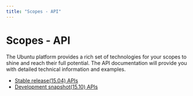 ```yaml
---
title: "Scopes - API"
---
```


# Scopes - API


The Ubuntu platform provides a rich set of technologies for your scopes to
shine and reach their full potential. The API documentation will provide you
with detailed technical information and examples.

 * [Stable release(15.04) APIs](http://developer.ubuntu.com/api/scopes/cpp/current/)
 * [Development snapshot(15.10) APIs](http://developer.ubuntu.com/api/scopes/cpp/development/)
